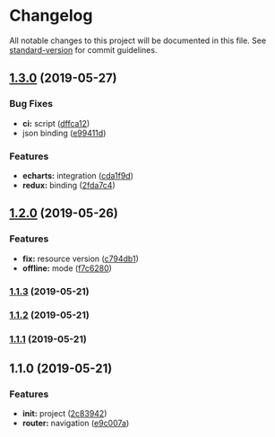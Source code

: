 # Changelog

All notable changes to this project will be documented in this file. See [standard-version](https://github.com/conventional-changelog/standard-version) for commit guidelines.

## [1.3.0](https://github.com/Soontao/PDISolutionCenterFront/compare/v1.2.0...v1.3.0) (2019-05-27)


### Bug Fixes

* **ci:** script ([dffca12](https://github.com/Soontao/PDISolutionCenterFront/commit/dffca12))
* json binding ([e99411d](https://github.com/Soontao/PDISolutionCenterFront/commit/e99411d))


### Features

* **echarts:** integration ([cda1f9d](https://github.com/Soontao/PDISolutionCenterFront/commit/cda1f9d))
* **redux:** binding ([2fda7c4](https://github.com/Soontao/PDISolutionCenterFront/commit/2fda7c4))



## [1.2.0](https://github.com/Soontao/PDISolutionCenterFront/compare/v1.1.3...v1.2.0) (2019-05-26)


### Features

* **fix:** resource version ([c794db1](https://github.com/Soontao/PDISolutionCenterFront/commit/c794db1))
* **offline:** mode ([f7c6280](https://github.com/Soontao/PDISolutionCenterFront/commit/f7c6280))



### [1.1.3](https://github.com/Soontao/PDISolutionCenterFront/compare/v1.1.2...v1.1.3) (2019-05-21)



### [1.1.2](https://github.com/Soontao/PDISolutionCenterFront/compare/v1.1.1...v1.1.2) (2019-05-21)



### [1.1.1](https://github.com/Soontao/PDISolutionCenterFront/compare/v1.1.0...v1.1.1) (2019-05-21)



## 1.1.0 (2019-05-21)


### Features

* **init:** project ([2c83942](https://github.com/Soontao/PDISolutionCenterFront/commit/2c83942))
* **router:** navigation ([e9c007a](https://github.com/Soontao/PDISolutionCenterFront/commit/e9c007a))
